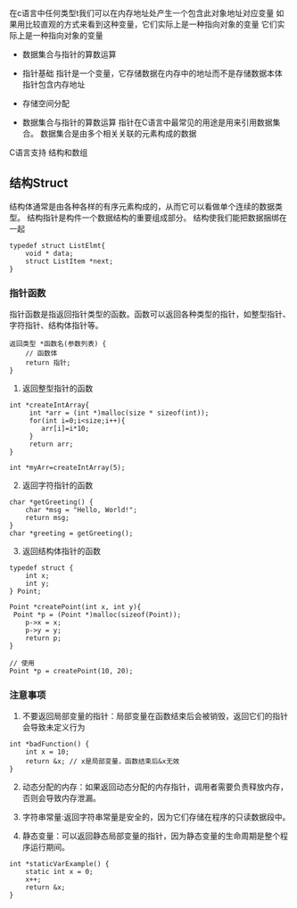 在c语言中任何类型t我们可以在内存地址处产生一个包含此对象地址对应变量
如果用比较直观的方式来看到这种变量，它们实际上是一种指向对象的变量 它们实际上是一种指向对象的变量


* 数据集合与指针的算数运算


* 指针基础
指针是一个变量，它存储数据在内存中的地址而不是存储数据本体
指针包含内存地址

* 存储空间分配


* 数据集合与指针的算数运算
指针在C语言中最常见的用途是用来引用数据集合。
数据集合是由多个相关关联的元素构成的数据

C语言支持 结构和数组


## 结构Struct
结构体通常是由各种各样的有序元素构成的，从而它可以看做单个连续的数据类型。
结构指针是构件一个数据结构的重要组成部分。
结构使我们能把数据捆绑在一起

```
typedef struct ListElmt{
    void * data;
    struct ListItem *next;
}
```


### 指针函数
指针函数是指返回指针类型的函数。函数可以返回各种类型的指针，如整型指针、字符指针、结构体指针等。
```
返回类型 *函数名(参数列表) {
    // 函数体
    return 指针;
}
```

1. 返回整型指针的函数
```
int *createIntArray{
     int *arr = (int *)malloc(size * sizeof(int));
     for(int i=0;i<size;i++){
        arr[i]=i*10;
     }
     return arr;
}

int *myArr=createIntArray(5);
```

2. 返回字符指针的函数
```
char *getGreeting() {
    char *msg = "Hello, World!";
    return msg;
}
char *greeting = getGreeting();
```

3. 返回结构体指针的函数
```
typedef struct {
    int x;
    int y;
} Point;

Point *createPoint(int x, int y){
 Point *p = (Point *)malloc(sizeof(Point));
    p->x = x;
    p->y = y;
    return p;
}

// 使用
Point *p = createPoint(10, 20);
```


### 注意事项
1. 不要返回局部变量的指针：局部变量在函数结束后会被销毁，返回它们的指针会导致未定义行为
```
int *badFunction() {
    int x = 10;
    return &x; // x是局部变量，函数结束后&x无效
}
```

2. 动态分配的内存：如果返回动态分配的内存指针，调用者需要负责释放内存，否则会导致内存泄漏。

3.  字符串常量:返回字符串常量是安全的，因为它们存储在程序的只读数据段中。

4. 静态变量：可以返回静态局部变量的指针，因为静态变量的生命周期是整个程序运行期间。
```
int *staticVarExample() {
    static int x = 0;
    x++;
    return &x;
}
```